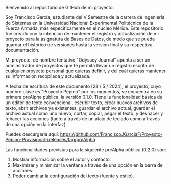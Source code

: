 Bienvenido al repositorio de GitHub de mi proyecto.

Soy Francisco García, estudiante del V Semestre de la carrera de Ingeniería de Sistemas en la Universidad Nacional Experimental Politécnica de la Fuerza Armada, más específicamente en el núcleo Mérida.
Este repositorio fue creado con la intención de mantener el registro y actualización de mi proyecto para la asignatura de Bases de Datos, de modo que se pueda guardar el histórico de versiones hasta la 
versión final y su respectiva documentación.

Mi proyecto, de nombre tentativo "Odyssey Journal" apunta a ser un adminsitrador de proyectos que te permita llevar un registro escrito de cualquier proyecto personal que quieras definir, y del cuál 
quieras mantener su información recopilada y actualizada. 

A fecha de escritura de este documento [28 / 5 / 2024], el proyecto, cuyo nombre clave es "Proyecto Pepino" por los momentos, se encuentra en su primera preAlpha pública, la versión 0.1.0.
Tiene la funcionalidad básica de un editor de texto convencional, escribir texto, crear nuevos archivos de texto, abrir archivos ya existentes, guardar el archivo actual, guardar el archivo actual como
uno nuevo, cortar, copiar, pegar el texto, y deshacer y rehacer las acciones (tanto a través de un atajo de teclado como a través de una opción en la interfaz).

Puedes descargarla aquí: https://github.com/FranciscoJGarciaF/Proyecto-Pepino-Provisional-/releases/tag/preAlpha

Las funcionalidades previstas para la siguiente preAlpha pública (0.2.0) son:
1. Mostrar información sobre el autor y contacto.
2. Maximizar y minimizar la ventana a través de una opción en la barra de acciones.
3. Poder cambiar la configuración del texto (fuente y estilo). 
